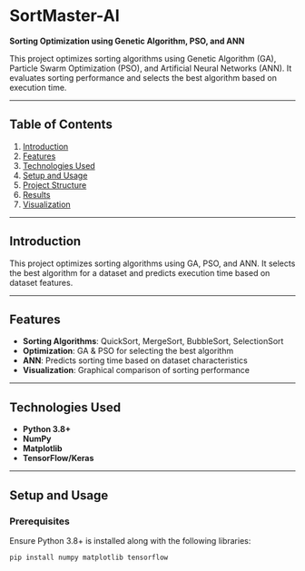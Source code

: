 # SortMaster-AI
**Sorting Optimization using Genetic Algorithm, PSO, and ANN**

This project optimizes sorting algorithms using Genetic Algorithm (GA), Particle Swarm Optimization (PSO), and Artificial Neural Networks (ANN). It evaluates sorting performance and selects the best algorithm based on execution time.

---

## Table of Contents
1. [Introduction](#introduction)  
2. [Features](#features)  
3. [Technologies Used](#technologies-used)  
4. [Setup and Usage](#setup-and-usage)  
5. [Project Structure](#project-structure)  
6. [Results](#results)  
7. [Visualization](#visualization)

---

## Introduction
This project optimizes sorting algorithms using GA, PSO, and ANN. It selects the best algorithm for a dataset and predicts execution time based on dataset features.

---

## Features
- **Sorting Algorithms**: QuickSort, MergeSort, BubbleSort, SelectionSort  
- **Optimization**: GA & PSO for selecting the best algorithm  
- **ANN**: Predicts sorting time based on dataset characteristics  
- **Visualization**: Graphical comparison of sorting performance

---

## Technologies Used
- **Python 3.8+**  
- **NumPy**  
- **Matplotlib**  
- **TensorFlow/Keras**

---

## Setup and Usage

### Prerequisites
Ensure Python 3.8+ is installed along with the following libraries:
```bash
pip install numpy matplotlib tensorflow
